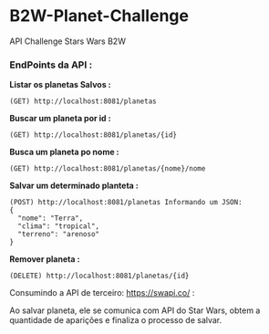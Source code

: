 # B2W-Planet-Challenge
API Challenge Stars Wars B2W

### EndPoints da API :

<b> Listar os planetas Salvos : </b>
```
(GET) http://localhost:8081/planetas
```

<b> Buscar um planeta por id : </b>
```
(GET) http://localhost:8081/planetas/{id}
```

<b> Busca um planeta po nome : </b>
```
(GET) http://localhost:8081/planetas/{nome}/nome
```

<b> Salvar um determinado planteta : </b>
```
(POST) http://localhost:8081/planetas Informando um JSON:
{  
  "nome": "Terra", 
  "clima": "tropical", 
  "terreno": "arenoso" 
}
```
<b> Remover planeta : </b>
```
(DELETE) http://localhost:8081/planetas/{id}
```

Consumindo a API de terceiro: https://swapi.co/ :

Ao salvar planeta, ele se comunica com API do Star Wars, obtem a quantidade de aparições e finaliza o processo de salvar.
